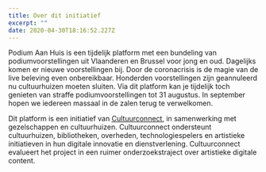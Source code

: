```yaml
---
title: Over dit initiatief
excerpt: ""
date: 2020-04-30T18:16:52.227Z
---
```

Podium Aan Huis is een tijdelijk platform met een bundeling van podiumvoorstellingen uit Vlaanderen en Brussel voor jong en oud. Dagelijks komen er nieuwe voorstellingen bij. Door de coronacrisis is de magie van de live beleving even onbereikbaar. Honderden voorstellingen zijn geannuleerd nu cultuurhuizen moeten sluiten. Via dit platform kan je tijdelijk toch genieten van straffe podiumvoorstellingen tot 31 augustus. In september hopen we iedereen massaal in de zalen terug te verwelkomen.

Dit platform is een initiatief van [Cultuurconnect](https://www.cultuurconnect.be/), in samenwerking met gezelschappen en cultuurhuizen. Cultuurconnect ondersteunt cultuurhuizen, bibliotheken, overheden, technologiespelers en artistieke initiatieven in hun digitale innovatie en dienstverlening. Cultuurconnect evalueert het project in een ruimer onderzoekstraject over artistieke digitale content.